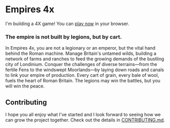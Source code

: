 # Empires 4x

I'm building a 4X game! You can [play now](https://yodasws.github.io/Empires-4x/#!/game/) in your browser.

### The empire is not built by legions, but by cart.

In Empires 4x, you are not a legionary or an emperor, but the vital hand behind the Roman machine. Manage Britain's untamed wilds, building a network of farms and ranches to feed the growing demands of the bustling city of Londinium. Conquer the challenges of diverse terrains—from the fertile Fens to the windswept Moorlands—by laying down roads and canals to link your empire of production. Every cart of grain, every bale of wool, fuels the heart of Roman Britain. The legions may win the battles, but you will win the peace.

## Contributing

I hope you all enjoy what I've started and I look forward to seeing how we can grow the project together. Check out the details in [CONTRIBUTING.md](https://github.com/YodasWs/Empires-4x?tab=contributing-ov-file).
